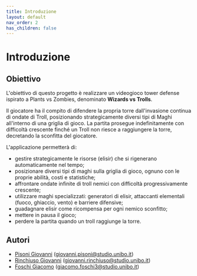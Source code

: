 ```yaml
---
title: Introduzione
layout: default
nav_order: 2
has_children: false
---
```


# Introduzione

## Obiettivo
L'obiettivo di questo progetto è realizzare un videogioco tower defense ispirato a Plants vs Zombies, denominato **Wizards vs Trolls**.

Il giocatore ha il compito di difendere la propria torre dall'invasione continua di ondate di Troll, posizionando strategicamente diversi tipi di Maghi all'interno di una griglia di gioco. La partita prosegue indefinitamente con difficoltà crescente finché un Troll non riesce a raggiungere la torre, decretando la sconfitta del giocatore.

L'applicazione permetterà di:
* gestire strategicamente le risorse (elisir) che si rigenerano automaticamente nel tempo;
* posizionare diversi tipi di maghi sulla griglia di gioco, ognuno con le proprie abilità, costi e statistiche;
* affrontare ondate infinite di troll nemici con difficoltà progressivamente crescente;
* utilizzare maghi specializzati: generatori di elisir, attaccanti elementali (fuoco, ghiaccio, vento) e barriere difensive;
* guadagnare elisir come ricompensa per ogni nemico sconfitto;
* mettere in pausa il gioco;
* perdere la partita quando un troll raggiunge la torre.

## Autori
* [Pisoni Giovanni](https://github.com/GiovanniPisoni) (giovanni.pisoni@studio.unibo.it)
* [Rinchiuso Giovanni](https://github.com/giovannirinchiuso02) (giovanni.rinchiuso@studio.unibo.it)
* [Foschi Giacomo](https://github.com/giacomofoschii) (giacomo.foschi3@studio.unibo.it)